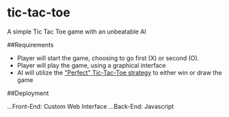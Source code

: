 tic-tac-toe
===========

A simple Tic Tac Toe game with an unbeatable AI

##Requirements

* Player will start the game, choosing to go first (X) or second (O).
* Player will play the game, using a graphical interface
* AI will utilize the ["Perfect" Tic-Tac-Toe strategy](http://en.wikipedia.org/wiki/Tic-tac-toe#Strategy) to either win or draw the game

##Deployment

...Front-End: Custom Web Interface
...Back-End: Javascript
